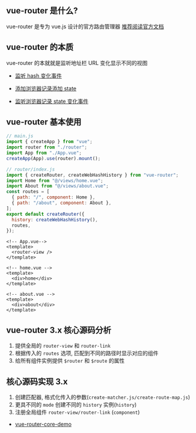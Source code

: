 ## vue-router 是什么?

vue-router 是专为 vue.js 设计的官方路由管理器 [推荐阅读官方文档](https://v3.router.vuejs.org/zh/)

## vue-router 的本质

vue-router 的本就就是监听地址栏 URL 变化显示不同的视图

- [监听 hash 变化事件](https://developer.mozilla.org/zh-CN/docs/Web/API/Window/hashchange_event)

- [添加浏览器记录添加 state](https://developer.mozilla.org/en-US/docs/Web/API/History/pushState)

- [监听浏览器记录 state 变化事件](https://developer.mozilla.org/zh-CN/docs/Web/API/Window/popstate_event)

## vue-router 基本使用

```js
// main.js
import { createApp } from "vue";
import router from "./router";
import App from "./App.vue";
createApp(App).use(router).mount();

// router/index.js
import { createRouter, createWebHashHistory } from "vue-router";
import Home from "@/views/home.vue";
import About from "@/views/about.vue";
const routes = [
  { path: "/", component: Home },
  { path: "/about", component: About },
];
export default createRouter({
  history: createWebHashHistory(),
  routes,
});
```

```vue
<!-- App.vue-->
<template>
  <router-view />
</template>

<!-- home.vue -->
<template>
  <div>home</div>
</template>

<!-- about.vue -->
<template>
  <div>about</div>
</template>
```

## vue-router 3.x 核心源码分析

1. 提供全局的 `router-view` 和 `router-link`
2. 根据传入的 `routes` 选项, 匹配到不同的路径时显示对应的组件
3. 给所有组件实例提供 `$router` 和 `$route` 的属性

## 核心源码实现 3.x

1. 创建匹配器, 格式化传入的参数(`create-matcher.js/create-route-map.js`)
2. 更具不同的 `mode` 创建不同的 `history` 实例(`history`)
3. 注册全局组件 `router-view/router-link` (`component`)

- [vue-router-core-demo](https://github.com/liaohui5/vue-router-core-demo)
